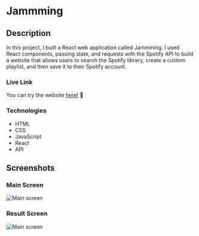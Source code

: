 # Jammming

## Description
In this project, I built a React web application called Jammming. I used React components, passing state, and requests with the Spotify API to build a website that allows users to search the Spotify library, create a custom playlist, and then save it to their Spotify account. 

### Live Link
You can try the website [here!](http://ozgun-jamming.surge.sh/) 🚀

### Technologies
* HTML
* CSS
* JavaScript
* React
* API

## Screenshots
### Main Screen
![Main screen](/Screenshot1.png)

### Result Screen
![Main screen](/Screenshot2.png)
